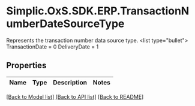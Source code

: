 # Simplic.OxS.SDK.ERP.TransactionNumberDateSourceType
Represents the transaction number data source type.  <list type=\"bullet\"><item>  TransactionDate = 0  </item><item>  DeliveryDate = 1  </item></list>

## Properties

Name | Type | Description | Notes
------------ | ------------- | ------------- | -------------

[[Back to Model list]](../README.md#documentation-for-models) [[Back to API list]](../README.md#documentation-for-api-endpoints) [[Back to README]](../README.md)

